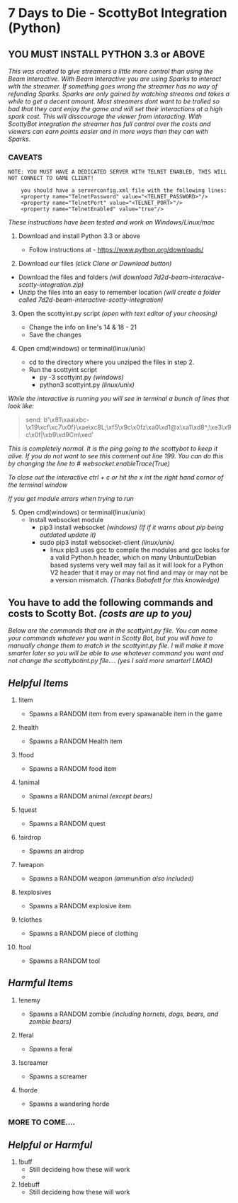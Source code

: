 # 7 Days to Die - ScottyBot Integration (Python)
## YOU MUST INSTALL PYTHON 3.3 or ABOVE

_This was created to give streamers a little more control than using the Beam Interactive. With Beam Interactive you are using Sparks to interact with the streamer. If something goes wrong the streamer has no way of refunding Sparks. Sparks are only gained by watching streams and takes a while to get a decent amount. Most streamers dont want to be trolled so bad that they cant enjoy the game and will set their interactions at a high spark cost. This will disscourage the viewer from interacting. With ScottyBot integration the streamer has full control over the costs and viewers can earn points easier and in more ways than they can with Sparks._

### CAVEATS
    NOTE: YOU MUST HAVE A DEDICATED SERVER WITH TELNET ENABLED, THIS WILL NOT CONNECT TO GAME CLIENT!
        
        you should have a serverconfig.xml file with the following lines:
        <property name="TelnetPassword" value="<TELNET_PASSWORD>"/>
        <property name="TelnetPort" value="<TELNET_PORT>"/>
        <property name="TelnetEnabled" value="true"/>

_These instructions have been tested and work on Windows/Linux/mac_

1. Download and install Python 3.3 or above
   * Follow instructions at - https://www.python.org/downloads/

2. Download our files _(click Clone or Download button)_
  * Download the files and folders _(will download 7d2d-beam-interactive-scotty-integration.zip)_
  * Unzip the files into an easy to remember location _(will create a folder called 7d2d-beam-interactive-scotty-integration)_

3. Open the scottyint.py script _(open with text editor of your choosing)_
   * Change the info on line's 14 & 18 - 21
   * Save the changes

4. Open cmd(windows) or terminal(linux/unix)
   * cd to the directory where you unziped the files in step 2.
   * Run the scottyint script
      * py -3 scottyint.py _(windows)_
      * python3 scottyint.py _(linux/unix)_

_While the interactive is running you will see in terminal a bunch of lines that look like:_  
> send: b'\x81\xaa\xbc-\x19\xcf\xc7\x0f}\xae\xc8L;\xf5\x9c\x0fz\xa0\xd1@x\xa1\xd8^;\xe3\x9c\x0f|\xb9\xd9Cm\xed'   


_This is completely normal. It is the ping going to the scottybot to keep it alive. If you do not want to see this comment out line 199. You can do this by changing the line to # websocket.enableTrace(True)_

_To close out the interactive ctrl + c or hit the x int the right hand cornor of the terminal window_

_If you get module errors when trying to run_

5. Open cmd(windows) or terminal(linux/unix)
	* Install websocket module
		* pip3 install websocket _(windows)_ _(If if it warns about pip being outdated update it)_
		* sudo pip3 install websocket-client _(linux/unix)_
 			* linux pip3 uses gcc to compile the modules and gcc looks for a valid Python.h header, which on many Unbuntu/Debian based systems very well may fail as it will look for a Python V2 header that it may or may not find and may or may not be a version mismatch. _(Thanks Bobofett for this knowledge)_
 			
## You have to add the following commands and costs to Scotty Bot. _(costs are up to you)_
_Below are the commands that are in the scottyint.py file. You can name your commands whatever you want in Scotty Bot, but you will have to manually change them to match in the scottyint.py file. I will make it more smarter later so you will be able to use whatever command you want and not change the scottybotint.py file.... (yes I said more smarter! LMAO)_

## _Helpful Items_

1. !item
    * Spawns a RANDOM item from every spawanable item in the game

2. !health
    * Spawns a RANDOM Health item
    
3. !food
    * Spawns a RANDOM food item

4. !animal
    * Spawns a RANDOM animal _(except bears)_

5. !quest
	* Spawns a RANDOM quest
	
6. !airdrop
    * Spawns an airdrop

7. !weapon
    * Spawns a RANDOM weapon _(ammunition also included)_

8. !explosives
	* Spawns a RANDOM explosive item

9. !clothes
	* Spawns a RANDOM piece of clothing
	
10. !tool
	* Spawns a RANDOM tool

## _Harmful Items_

1. !enemy 
    * Spawns a RANDOM zombie _(including hornets, dogs, bears, and zombie bears)_

2. !feral
    * Spawns a feral
    
3. !screamer
	* Spawns a screamer
	
4. !horde
	* Spawns a wandering horde

### MORE TO COME....

## _Helpful or Harmful_

1. !buff
	* Still decideing how these will work
	* 
2. !debuff
	* Still decideing how these will work



